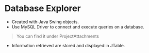 # Database Explorer
- Created with Java Swing objects.
- Use MySQL Driver to connect and execute queries on a database.
> You can find it under ProjectAttachments
- Information retrieved are stored and displayed in JTable.
